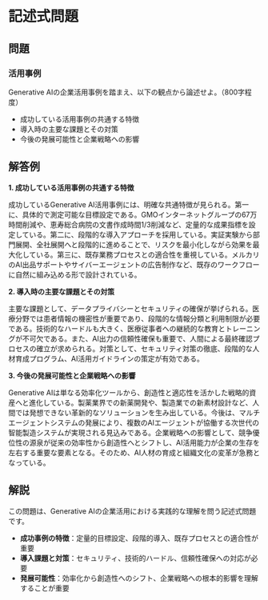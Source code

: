 # 記述式問題

## 問題
### 活用事例
Generative AIの企業活用事例を踏まえ、以下の観点から論述せよ。（800字程度）

- 成功している活用事例の共通する特徴
- 導入時の主要な課題とその対策
- 今後の発展可能性と企業戦略への影響

## 解答例

**1. 成功している活用事例の共通する特徴**

成功しているGenerative AI活用事例には、明確な共通特徴が見られる。第一に、具体的で測定可能な目標設定である。GMOインターネットグループの67万時間削減や、恵寿総合病院の文書作成時間1/3削減など、定量的な成果指標を設定している。第二に、段階的な導入アプローチを採用している。実証実験から部門展開、全社展開へと段階的に進めることで、リスクを最小化しながら効果を最大化している。第三に、既存業務プロセスとの適合性を重視している。メルカリのAI出品サポートやサイバーエージェントの広告制作など、既存のワークフローに自然に組み込める形で設計されている。

**2. 導入時の主要な課題とその対策**

主要な課題として、データプライバシーとセキュリティの確保が挙げられる。医療分野では患者情報の機密性が重要であり、段階的な情報分類と利用制限が必要である。技術的なハードルも大きく、医療従事者への継続的な教育とトレーニングが不可欠である。また、AI出力の信頼性確保も重要で、人間による最終確認プロセスの確立が求められる。対策として、セキュリティ対策の徹底、段階的な人材育成プログラム、AI活用ガイドラインの策定が有効である。

**3. 今後の発展可能性と企業戦略への影響**

Generative AIは単なる効率化ツールから、創造性と適応性を活かした戦略的資産へと進化している。製薬業界での新薬開発や、製造業での新素材設計など、人間では発想できない革新的なソリューションを生み出している。今後は、マルチエージェントシステムの発展により、複数のAIエージェントが協働する次世代の智能製造システムが実現される見込みである。企業戦略への影響として、競争優位性の源泉が従来の効率性から創造性へとシフトし、AI活用能力が企業の生存を左右する重要な要素となる。そのため、AI人材の育成と組織文化の変革が急務となっている。

## 解説

この問題は、Generative AIの企業活用における実践的な理解を問う記述式問題です。

- **成功事例の特徴**：定量的目標設定、段階的導入、既存プロセスとの適合性が重要
- **導入課題と対策**：セキュリティ、技術的ハードル、信頼性確保への対応が必要
- **発展可能性**：効率化から創造性へのシフト、企業戦略への根本的影響を理解することが重要 